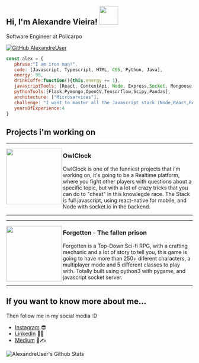 <h2> Hi, I'm Alexandre Vieira! <img src="https://media.giphy.com/media/14u2xf1flRHgacyWu6/giphy.gif" width="50"></h2>

<p>Software Engineer at <a>Policarpo</a></p>
</em></p>

[![GitHub AlexandreUser](https://img.shields.io/github/followers/AlexandreUser?label=follow&style=social)](https://github.com/AlexandreUser)

```javascript
const alex = {
   phrase:"I am iron man!",
   code: [Javascript, Typescript, HTML, CSS, Python, Java],
   energy: 99,
   drinkCoffe:function(){this.energy += 1},
   javascriptTools: [React, ContextApi, Node, Express,Socket, Mongoose,Electron],
   pythonTools:[Flask,Pymongo,OpenCV,Tensorflow,Scipy,Pandas],
   architecture: ["Microservices"],
   challenge: "I want to master all the Javascript stack (Node,React,React-native,Electron)",
   yearsOfExperience:4
}
```

## Projects i'm working on

  ---
 
 <p>
  
  <img width="150"  align='left' src="https://i.imgur.com/unNyfCM.png">
</p>
 
### OwlClock

OwlClock is one of the funniest projects that i'm working on, it's going to be a Realtime platform, where you fight other players with questions about a specific topic, but with a lot of crazy tricks that you can do to "cheat" in this knowlegde race. The Stack is full javascript, using react-native for mobile, and Node with socket.io in the backend.

 ---
  ---
 
 <p>
  
  <img width="150"  align='left' src="https://i.imgur.com/1gxPpu7.png">
</p>
 
### Forgotten - The fallen prison
 
 
 Forgotten is a Top-Down Sci-fi RPG, with a crafting mechanic and a lot of story to tell you, this game is going to have more than 250+ diferent characters, a multiplayer mode and 5 different classes to play with. Totally built using python3 with pygame, and javascript socket server.

 ---
## If you want to know more about me...

Then follow me in my social media :D

- [Instagram](https://www.instagram.com/alexandrevieira862/) 😎
- [LinkedIn](https://www.linkedin.com/in/alexandre-vieira-souza-junior/) 👨💼
- [Medium](https://medium.com/@av.souza2018) 👨✍️

![AlexandreUser's Github Stats](https://github-readme-stats.vercel.app/api?username=AlexandreUser&show_icons=true)
